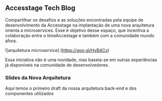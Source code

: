 ## Accesstage Tech Blog

Compartilhar os desafios e as soluções encontradas pela equipe de desenvolvimento da Accesstage na implantação de uma nova arquitetura orienta a microservices. Esse é objetivo desse espaço, que incentiva a colaboração entre o timeAccestage e também com a comunidade mundo afora.

![arquitetura microservice] (https://goo.gl/HyB4Cv)

Essa iniciativa não é uma novidade, mas baseia-se em outras experiências já disponíveis na comunidade de desenvolvedores. 

### Slides da Nova Arquitetura

Aqui temos o primeiro draft da nossa arquitetura back-end e dos componentes utilizados

[1]: http://slides.com/rodrigomelgar/arquitetura-de-referencia "Apresentação Nova Arquiteura"

